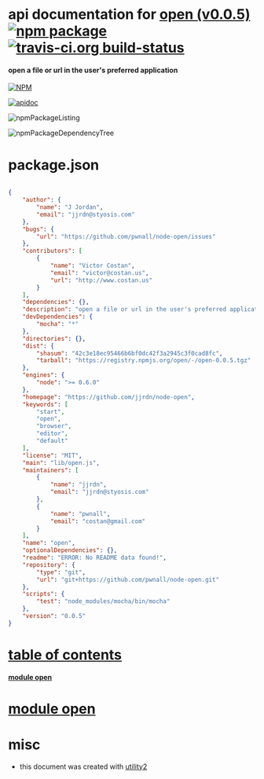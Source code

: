 # api documentation for  [open (v0.0.5)](https://github.com/jjrdn/node-open)  [![npm package](https://img.shields.io/npm/v/npmdoc-open.svg?style=flat-square)](https://www.npmjs.org/package/npmdoc-open) [![travis-ci.org build-status](https://api.travis-ci.org/npmdoc/node-npmdoc-open.svg)](https://travis-ci.org/npmdoc/node-npmdoc-open)
#### open a file or url in the user's preferred application

[![NPM](https://nodei.co/npm/open.png?downloads=true)](https://www.npmjs.com/package/open)

[![apidoc](https://npmdoc.github.io/node-npmdoc-open/build/screenCapture.buildNpmdoc.browser.%2Fhome%2Ftravis%2Fbuild%2Fnpmdoc%2Fnode-npmdoc-open%2Ftmp%2Fbuild%2Fapidoc.html.png)](https://npmdoc.github.io/node-npmdoc-open/build/apidoc.html)

![npmPackageListing](https://npmdoc.github.io/node-npmdoc-open/build/screenCapture.npmPackageListing.svg)

![npmPackageDependencyTree](https://npmdoc.github.io/node-npmdoc-open/build/screenCapture.npmPackageDependencyTree.svg)



# package.json

```json

{
    "author": {
        "name": "J Jordan",
        "email": "jjrdn@styosis.com"
    },
    "bugs": {
        "url": "https://github.com/pwnall/node-open/issues"
    },
    "contributors": [
        {
            "name": "Victor Costan",
            "email": "victor@costan.us",
            "url": "http://www.costan.us"
        }
    ],
    "dependencies": {},
    "description": "open a file or url in the user's preferred application",
    "devDependencies": {
        "mocha": "*"
    },
    "directories": {},
    "dist": {
        "shasum": "42c3e18ec95466b6bf0dc42f3a2945c3f0cad8fc",
        "tarball": "https://registry.npmjs.org/open/-/open-0.0.5.tgz"
    },
    "engines": {
        "node": ">= 0.6.0"
    },
    "homepage": "https://github.com/jjrdn/node-open",
    "keywords": [
        "start",
        "open",
        "browser",
        "editor",
        "default"
    ],
    "license": "MIT",
    "main": "lib/open.js",
    "maintainers": [
        {
            "name": "jjrdn",
            "email": "jjrdn@styosis.com"
        },
        {
            "name": "pwnall",
            "email": "costan@gmail.com"
        }
    ],
    "name": "open",
    "optionalDependencies": {},
    "readme": "ERROR: No README data found!",
    "repository": {
        "type": "git",
        "url": "git+https://github.com/pwnall/node-open.git"
    },
    "scripts": {
        "test": "node_modules/mocha/bin/mocha"
    },
    "version": "0.0.5"
}
```



# <a name="apidoc.tableOfContents"></a>[table of contents](#apidoc.tableOfContents)

#### [module open](#apidoc.module.open)



# <a name="apidoc.module.open"></a>[module open](#apidoc.module.open)



# misc
- this document was created with [utility2](https://github.com/kaizhu256/node-utility2)
